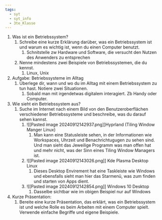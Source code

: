 ```yaml
---
tags:
  - syt
  - syt_info
  - 3te_Klasse
---
```

1. Was ist ein Betriebssystem?
	1. Schreibe eine kurze Erklärung darüber, was ein Betriebssystem ist und warum es wichtig ist, wenn du einen Computer benutzt.
		1. Schnitstelle zw Hardware und Software, die versucht den Nutzen des Anwenders zu entsprechen
	2. Nenne mindestens zwei Beispiele von Betriebssystemen, die du kennst.
		1. Linux, Unix
2. Aufgabe: Betriebssysteme im Alltag
	1. Überlege dir, wann und wo du im Alltag mit einem Betriebssystem zu tun hast. Notiere zwei Situationen.
		1. Sobald man mit irgendetwas digitalem interagiert. Zb Handy oder Computer.
3. Wie sieht ein Betriebssystem aus?
	1. Suche im Internet nach einem Bild von den Benutzeroberflächen verschiedener Betriebssysteme und beschreibe, was du darauf sehen kannst.
		1. ![[Pasted image 20240912142937.png]]Hyprland (Tiling Window Manger Linux)
			1. Man kann eine Statusleiste sehen, in der Informationen wie Workspaces, Uhrzeit und Benachrichtugugen zu sehen sind. Und man sieht das Jeweilige Programm was man offen hat und mehr nicht, was der Sinn eines Tiling Window Managers ist.
		2. ![[Pasted image 20240912143026.png]] Kde Plasma Desktop Linux
			1. Dieses Desktop Envirement hat eine Taskleiste wie Windows und ebensfalls sieht man hier das Starmenü, was zum finden und starten von Apps dient.
		3. ![[Pasted image 20240912142854.png]] Windows 10 Desktop
			1. Dasselbe sichtbar wie im obigen Beispiel nur auf Windows
4. Kurze Präsentation:
	1. Bereite eine kurze Präsentation, das erklärt, was ein Betriebssystem ist und welche Rolle es beim Arbeiten mit einem Computer spielt. Verwende einfache Begriffe und eigene Beispiele.